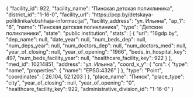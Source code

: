 {
    "facility_id": 922,
    "facility_name": "Пинская детская поликлиника",
    "district_id": "1-16-0",
    "facility_url": "https:\/\/pcp.by\/detskaya-poliklinika\/obshhaja-informacija\/",
    "facility_address": "ул. Ильина",
    "ap_1": "6",
    "name": "Пинская детская поликлиника",
    "type": "Детские поликлиники",
    "state": "public institution",
    "stats": [
        {
            "url": "16gdp.by",
            "dep_name": null,
            "date_year": null,
            "num_beds_dep": null,
            "num_deps_year": null,
            "num_doctors_dep": null,
            "num_doctors_med": null,
            "year_of_closing": null,
            "year_of_opening": "1966",
            "beds_in_hospital_key": 497,
            "num_beds_facility_year": null,
            "healthcare_facility_key": 922
        }
    ],
    "med_id": 10214851,
    "address": "ул. Ильина",
    "coord_x_y": {
        "crs": {
            "type": "name",
            "properties": {
                "name": "EPSG:4326"
            }
        },
        "type": "Point",
        "coordinates": [
            26.104,
            52.1203
        ]
    },
    "place_name": "Пинск",
    "place_type": "city",
    "year_of_closing": null,
    "year_of_opening": "0",
    "healthcare_facility_key": 922,
    "administrative_division_id": "1-16-0"
}